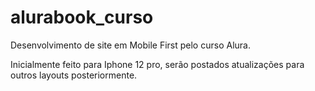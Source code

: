 # alurabook_curso
Desenvolvimento de site em Mobile First pelo curso Alura.
<br>

Inicialmente feito para Iphone 12 pro, serão postados atualizações para outros layouts posteriormente.
